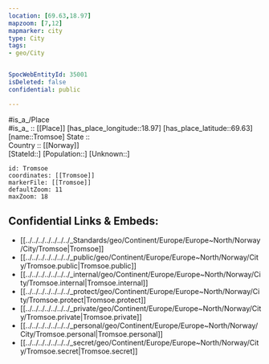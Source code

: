 ```yaml
---
location: [69.63,18.97] 
mapzoom: [7,12] 
mapmarker: city 
type: City
tags:
- geo/City


SpocWebEntityId: 35001
isDeleted: false
confidential: public

---
```

#is_a_/Place  
#is_a_ :: [[Place]] 
[has_place_longitude::18.97] 
[has_place_latitude::69.63] 
[name::Tromsoe] 
State ::  
Country :: [[Norway]]  
[StateId::] 
[Population::] 
[Unknown::] 


```leaflet
id: Tromsoe
coordinates: [[Tromsoe]] 
markerFile: [[Tromsoe]] 
defaultZoom: 11 
maxZoom: 18
```


## Confidential Links & Embeds: 
- [[../../../../../../../_Standards/geo/Continent/Europe/Europe~North/Norway/City/Tromsoe|Tromsoe]] 
- [[../../../../../../../_public/geo/Continent/Europe/Europe~North/Norway/City/Tromsoe.public|Tromsoe.public]] 
- [[../../../../../../../_internal/geo/Continent/Europe/Europe~North/Norway/City/Tromsoe.internal|Tromsoe.internal]] 
- [[../../../../../../../_protect/geo/Continent/Europe/Europe~North/Norway/City/Tromsoe.protect|Tromsoe.protect]] 
- [[../../../../../../../_private/geo/Continent/Europe/Europe~North/Norway/City/Tromsoe.private|Tromsoe.private]] 
- [[../../../../../../../_personal/geo/Continent/Europe/Europe~North/Norway/City/Tromsoe.personal|Tromsoe.personal]] 
- [[../../../../../../../_secret/geo/Continent/Europe/Europe~North/Norway/City/Tromsoe.secret|Tromsoe.secret]] 
